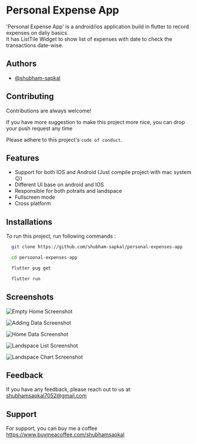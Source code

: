 
# Personal Expense App

'Personal Expense App' is a android/ios application build in flutter
to record expenses on daliy basics.<br />
It has ListTile Widget to show list of expenses with date to check the transactions date-wise.

## Authors

- [@shubham-sapkal](https://www.github.com/shubham-sapkal)

## Contributing

Contributions are always welcome!

If you have more suggestion to make this project more nice, you can drop your push request any time

Please adhere to this project's `code of conduct`.

## Features

- Support for both IOS and Android (Just compile project with mac system 😉)
- Different UI base on android and IOS
- Responsible for both potraits and landspace
- Fullscreen mode
- Cross platform

## Installations

To run this project, run following commands :

```bash
  git clone https://github.com/shubham-sapkal/personal-expenses-app
```

```bash
  cd persoonal-expenses-app
```

``` bash
  flutter pug get
```

``` bash
  flutter run
```

## Screenshots

![Empty Home Screenshot](https://github.com/shubham-sapkal/personal-expenses-app/blob/master/screenshots/1-EmptyList.jpeg)

![Adding Data Screenshot](https://github.com/shubham-sapkal/personal-expenses-app/blob/master/screenshots/2-AddedData.jpeg)

![Home Data Screenshot](https://github.com/shubham-sapkal/personal-expenses-app/blob/master/screenshots/3-DataAdded.jpeg)

![Landspace List Screenshot](https://github.com/shubham-sapkal/personal-expenses-app/blob/master/screenshots/4-landspaceList.jpeg)

![Landspace Chart Screenshot](https://github.com/shubham-sapkal/personal-expenses-app/blob/master/screenshots/5-landspaceChart.jpeg)

## Feedback

If you have any feedback, please reach out to us at shubhamsapkal7052@gmail.com

  
## Support

For support, you can buy me a coffee https://www.buymeacoffee.com/shubhamsapkal

  

